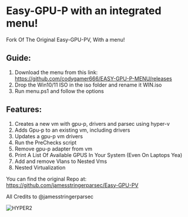 # Easy-GPU-P with an integrated menu!
Fork Of The Original Easy-GPU-PV, With a menu!

## Guide:
1. Download the menu from this link: https://github.com/codygamer666/EASY-GPU-P-MENU/releases 
2. Drop the Win10/11 ISO in the iso folder and rename it WIN.iso
3. Run menu.ps1 and follow the options

## Features:
1. Creates a new vm with gpu-p, drivers and parsec using hyper-v
2. Adds Gpu-p to an existing vm, including drivers
3. Updates a gpu-p vm drivers
4. Run the PreChecks script
5. Remove gpu-p adapter from vm
6. Print A List Of Available GPUS In Your System (Even On Laptops Yea)
7. Add and remove Vlans to Nested Vms
8. Nested Virtualization

You can find the original Repo at: https://github.com/jamesstringerparsec/Easy-GPU-PV

All Credits to @jamesstringerparsec


![HYPER2](https://user-images.githubusercontent.com/96527590/161138872-a7458bc3-2f4b-4b69-96dd-26b4e9be9c64.jpg)

